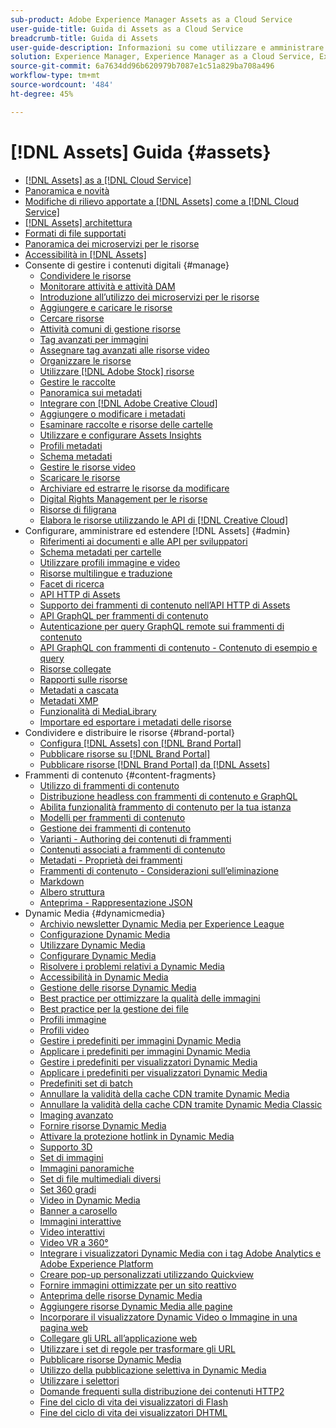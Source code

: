 ```yaml
---
sub-product: Adobe Experience Manager Assets as a Cloud Service
user-guide-title: Guida di Assets as a Cloud Service
breadcrumb-title: Guida di Assets
user-guide-description: Informazioni su come utilizzare e amministrare Experience Manager Assets as a Cloud Service.
solution: Experience Manager, Experience Manager as a Cloud Service, Experience Manager Assets
source-git-commit: 6a7634dd96b620979b7087e1c51a829ba708a496
workflow-type: tm+mt
source-wordcount: '484'
ht-degree: 45%

---
```



# [!DNL Assets] Guida {#assets}

+ [[!DNL Assets] as a [!DNL Cloud Service]](/help/assets/home.md)
+ [Panoramica e novità](overview.md)
+ [Modifiche di rilievo apportate a [!DNL Assets] come a [!DNL Cloud Service]](assets-cloud-changes.md)
+ [[!DNL Assets] architettura](architecture.md)
+ [Formati di file supportati](file-format-support.md)
+ [Panoramica dei microservizi per le risorse](asset-microservices-overview.md)
+ [Accessibilità in [!DNL Assets]](accessibility.md)
+ Consente di gestire i contenuti digitali {#manage}
   + [Condividere le risorse](share-assets.md)
   + [Monitorare attività e attività DAM](assets-activity-history.md)
   + [Introduzione all’utilizzo dei microservizi per le risorse](asset-microservices-configure-and-use.md)
   + [Aggiungere e caricare le risorse](add-assets.md)
   + [Cercare risorse](search-assets.md)
   + [Attività comuni di gestione risorse](manage-digital-assets.md)
   + [Tag avanzati per immagini](smart-tags.md)
   + [Assegnare tag avanzati alle risorse video](smart-tags-video-assets.md)
   + [Organizzare le risorse](organize-assets.md)
   + [Utilizzare [!DNL Adobe Stock] risorse](aem-assets-adobe-stock.md)
   + [Gestire le raccolte](manage-collections.md)
   + [Panoramica sui metadati](manage-metadata.md)
   + [Integrare con [!DNL Adobe Creative Cloud]](aem-cc-integration-best-practices.md)
   + [Aggiungere o modificare i metadati](meta-edit.md)
   + [Esaminare raccolte e risorse delle cartelle](bulk-approval.md)
   + [Utilizzare e configurare Assets Insights](assets-insights.md)
   + [Profili metadati](metadata-profiles.md)
   + [Schema metadati](metadata-schemas.md)
   + [Gestire le risorse video](manage-video-assets.md)
   + [Scaricare le risorse](download-assets-from-aem.md)
   + [Archiviare ed estrarre le risorse da modificare](check-out-and-submit-assets.md)
   + [Digital Rights Management per le risorse](drm.md)
   + [Risorse di filigrana](watermark-assets.md)
   + [Elabora le risorse utilizzando le API di [!DNL Creative Cloud] ](cc-api-integration.md)
+ Configurare, amministrare ed estendere [!DNL Assets] {#admin}
   + [Riferimenti ai documenti e alle API per sviluppatori](developer-reference-material-apis.md)
   + [Schema metadati per cartelle](folder-metadata-schema.md)
   + [Utilizzare profili immagine e video](/help/assets/dynamic-media/about-image-video-profiles.md)
   + [Risorse multilingue e traduzione](translate-assets.md)
   + [Facet di ricerca](search-facets.md)
   + [API HTTP di Assets](mac-api-assets.md)
   + [Supporto dei frammenti di contenuto nell’API HTTP di Assets](content-fragments/assets-api-content-fragments.md)
   + [API GraphQL per frammenti di contenuto](content-fragments/graphql-api-content-fragments.md)
   + [Autenticazione per query GraphQL remote sui frammenti di contenuto](content-fragments/graphql-authentication-content-fragments.md)
   + [API GraphQL con frammenti di contenuto - Contenuto di esempio e query](/help/assets/content-fragments/content-fragments-graphql-samples.md)
   + [Risorse collegate](use-assets-across-connected-assets-instances.md)
   + [Rapporti sulle risorse](asset-reports.md)
   + [Metadati a cascata](cascading-metadata.md)
   + [Metadati XMP](xmp-metadata.md)
   + [Funzionalità di MediaLibrary](medialibrary.md)
   + [Importare ed esportare i metadati delle risorse](metadata-import-export.md)
+ Condividere e distribuire le risorse {#brand-portal}
   + [Configura [!DNL Assets] con [!DNL Brand Portal]](configure-aem-assets-with-brand-portal.md)
   + [Pubblicare risorse su [!DNL Brand Portal]](publish-to-brand-portal.md)
   + [Pubblicare risorse  [!DNL Brand Portal] da [!DNL Assets]](https://experienceleague.adobe.com/docs/experience-manager-brand-portal/using/asset-sourcing-in-brand-portal/brand-portal-asset-sourcing.html?lang=en)
+ Frammenti di contenuto {#content-fragments}
   + [Utilizzo di frammenti di contenuto](content-fragments/content-fragments.md)
   + [Distribuzione headless con frammenti di contenuto e GraphQL](content-fragments/content-fragments-graphql.md)
   + [Abilita funzionalità frammento di contenuto per la tua istanza](content-fragments/content-fragments-configuration-browser.md)
   + [Modelli per frammenti di contenuto](content-fragments/content-fragments-models.md)
   + [Gestione dei frammenti di contenuto](content-fragments/content-fragments-managing.md)
   + [Varianti - Authoring dei contenuti di frammenti](content-fragments/content-fragments-variations.md)
   + [Contenuti associati a frammenti di contenuto](content-fragments/content-fragments-assoc-content.md)
   + [Metadati - Proprietà dei frammenti](content-fragments/content-fragments-metadata.md)
   + [Frammenti di contenuto - Considerazioni sull’eliminazione](content-fragments/content-fragments-delete.md)
   + [Markdown](content-fragments/content-fragments-markdown.md)
   + [Albero struttura](/help/assets/content-fragments/content-fragments-structure-tree.md)
   + [Anteprima - Rappresentazione JSON](/help/assets/content-fragments/content-fragments-json-preview.md)
+ Dynamic Media {#dynamicmedia}
   + [Archivio newsletter Dynamic Media per Experience League](dynamic-media/dynamic-media-newsletter.md)
   + [Configurazione Dynamic Media](dynamic-media/administering-dynamic-media.md)
   + [Utilizzare Dynamic Media](dynamic-media/dynamic-media.md)
   + [Configurare Dynamic Media](dynamic-media/config-dm.md)
   + [Risolvere i problemi relativi a Dynamic Media](dynamic-media/troubleshoot-dm.md)
   + [Accessibilità in Dynamic Media](dynamic-media/accessibility-dm.md)
   + [Gestione delle risorse Dynamic Media](dynamic-media/managing-assets.md)
   + [Best practice per ottimizzare la qualità delle immagini](dynamic-media/best-practices-for-optimizing-the-quality-of-your-images.md)
   + [Best practice per la gestione dei file](dynamic-media/best-practices-for-file-management.md)
   + [Profili immagine](dynamic-media/image-profiles.md)
   + [Profili video](dynamic-media/video-profiles.md)
   + [Gestire i predefiniti per immagini Dynamic Media](dynamic-media/managing-image-presets.md)
   + [Applicare i predefiniti per immagini Dynamic Media](dynamic-media/image-presets.md)
   + [Gestire i predefiniti per visualizzatori Dynamic Media](dynamic-media/managing-viewer-presets.md)
   + [Applicare i predefiniti per visualizzatori Dynamic Media](dynamic-media/viewer-presets.md)
   + [Predefiniti set di batch](dynamic-media/batch-set-presets-dm.md)
   + [Annullare la validità della cache CDN tramite Dynamic Media](dynamic-media/invalidate-cdn-cache-dynamic-media.md)
   + [Annullare la validità della cache CDN tramite Dynamic Media Classic](dynamic-media/invalidate-cdn-cache-dm-classic.md)
   + [Imaging avanzato](dynamic-media/imaging-faq.md)
   + [Fornire risorse Dynamic Media](dynamic-media/delivering-dynamic-media-assets.md)
   + [Attivare la protezione hotlink in Dynamic Media](dynamic-media/hotlink-protection.md)
   + [Supporto 3D](dynamic-media/assets-3d.md)
   + [Set di immagini](dynamic-media/image-sets.md)
   + [Immagini panoramiche](dynamic-media/panoramic-images.md)
   + [Set di file multimediali diversi](dynamic-media/mixed-media-sets.md)
   + [Set 360 gradi](dynamic-media/spin-sets.md)
   + [Video in Dynamic Media](dynamic-media/video.md)
   + [Banner a carosello](dynamic-media/carousel-banners.md)
   + [Immagini interattive](dynamic-media/interactive-images.md)
   + [Video interattivi](dynamic-media/interactive-videos.md)
   + [Video VR a 360°](dynamic-media/360-video.md)
   + [Integrare i visualizzatori Dynamic Media con i tag Adobe Analytics e Adobe Experience Platform](dynamic-media/tags.md)
   + [Creare pop-up personalizzati utilizzando Quickview](dynamic-media/custom-pop-ups.md)
   + [Fornire immagini ottimizzate per un sito reattivo](dynamic-media/responsive-site.md)
   + [Anteprima delle risorse Dynamic Media](dynamic-media/previewing-assets.md)
   + [Aggiungere risorse Dynamic Media alle pagine](dynamic-media/adding-dynamic-media-assets-to-pages.md)
   + [Incorporare il visualizzatore Dynamic Video o Immagine in una pagina web](dynamic-media/embed-code.md)
   + [Collegare gli URL all’applicazione web](dynamic-media/linking-urls-to-yourwebapplication.md)
   + [Utilizzare i set di regole per trasformare gli URL](dynamic-media/using-rulesets-to-transform-urls.md)
   + [Pubblicare risorse Dynamic Media](dynamic-media/publishing-dynamicmedia-assets.md)
   + [Utilizzo della pubblicazione selettiva in Dynamic Media](dynamic-media/selective-publishing.md)
   + [Utilizzare i selettori](dynamic-media/working-with-selectors.md)
   + [Domande frequenti sulla distribuzione dei contenuti HTTP2](dynamic-media/http2faq.md)
   + [Fine del ciclo di vita dei visualizzatori di Flash](dynamic-media/flash-viewers-eol.md)
   + [Fine del ciclo di vita dei visualizzatori DHTML](dynamic-media/dhtml-viewer-endoflifefaqs.md)
